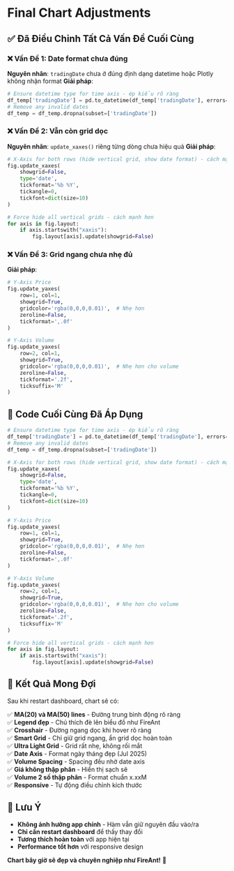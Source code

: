 # Final Chart Adjustments

## ✅ **Đã Điều Chỉnh Tất Cả Vấn Đề Cuối Cùng**

### ❌ **Vấn Đề 1: Date format chưa đúng**
**Nguyên nhân**: `tradingDate` chưa ở đúng định dạng datetime hoặc Plotly không nhận format
**Giải pháp**: 
```python
# Ensure datetime type for time axis - ép kiểu rõ ràng
df_temp['tradingDate'] = pd.to_datetime(df_temp['tradingDate'], errors='coerce')
# Remove any invalid dates
df_temp = df_temp.dropna(subset=['tradingDate'])
```

### ❌ **Vấn Đề 2: Vẫn còn grid dọc**
**Nguyên nhân**: `update_xaxes()` riêng từng dòng chưa hiệu quả
**Giải pháp**: 
```python
# X-Axis for both rows (hide vertical grid, show date format) - cách mạnh hơn
fig.update_xaxes(
    showgrid=False,
    type='date',
    tickformat='%b %Y',
    tickangle=0,
    tickfont=dict(size=10)
)

# Force hide all vertical grids - cách mạnh hơn
for axis in fig.layout:
    if axis.startswith("xaxis"):
        fig.layout[axis].update(showgrid=False)
```

### ❌ **Vấn Đề 3: Grid ngang chưa nhẹ đủ**
**Giải pháp**: 
```python
# Y-Axis Price
fig.update_yaxes(
    row=1, col=1,
    showgrid=True,
    gridcolor='rgba(0,0,0,0.01)',  # Nhẹ hơn
    zeroline=False,
    tickformat=',.0f'
)

# Y-Axis Volume
fig.update_yaxes(
    row=2, col=1,
    showgrid=True,
    gridcolor='rgba(0,0,0,0.01)',  # Nhẹ hơn cho volume
    zeroline=False,
    tickformat='.2f',
    ticksuffix='M'
)
```

## 🎯 **Code Cuối Cùng Đã Áp Dụng**

```python
# Ensure datetime type for time axis - ép kiểu rõ ràng
df_temp['tradingDate'] = pd.to_datetime(df_temp['tradingDate'], errors='coerce')
# Remove any invalid dates
df_temp = df_temp.dropna(subset=['tradingDate'])

# X-Axis for both rows (hide vertical grid, show date format) - cách mạnh hơn
fig.update_xaxes(
    showgrid=False,
    type='date',
    tickformat='%b %Y',
    tickangle=0,
    tickfont=dict(size=10)
)

# Y-Axis Price
fig.update_yaxes(
    row=1, col=1,
    showgrid=True,
    gridcolor='rgba(0,0,0,0.01)',  # Nhẹ hơn
    zeroline=False,
    tickformat=',.0f'
)

# Y-Axis Volume
fig.update_yaxes(
    row=2, col=1,
    showgrid=True,
    gridcolor='rgba(0,0,0,0.01)',  # Nhẹ hơn cho volume
    zeroline=False,
    tickformat='.2f',
    ticksuffix='M'
)

# Force hide all vertical grids - cách mạnh hơn
for axis in fig.layout:
    if axis.startswith("xaxis"):
        fig.layout[axis].update(showgrid=False)
```

## 🚀 **Kết Quả Mong Đợi**

Sau khi restart dashboard, chart sẽ có:

✅ **MA(20) và MA(50) lines** - Đường trung bình động rõ ràng  
✅ **Legend đẹp** - Chú thích đè lên biểu đồ như FireAnt  
✅ **Crosshair** - Đường ngang dọc khi hover rõ ràng  
✅ **Smart Grid** - Chỉ giữ grid ngang, ẩn grid dọc hoàn toàn  
✅ **Ultra Light Grid** - Grid rất nhẹ, không rối mắt  
✅ **Date Axis** - Format ngày tháng đẹp (Jul 2025)  
✅ **Volume Spacing** - Spacing đều nhờ date axis  
✅ **Giá không thập phân** - Hiển thị sạch sẽ  
✅ **Volume 2 số thập phân** - Format chuẩn x.xxM  
✅ **Responsive** - Tự động điều chỉnh kích thước  

## 📝 **Lưu Ý**

- **Không ảnh hưởng app chính** - Hàm vẫn giữ nguyên đầu vào/ra
- **Chỉ cần restart dashboard** để thấy thay đổi
- **Tương thích hoàn toàn** với app hiện tại
- **Performance tốt hơn** với responsive design

**Chart bây giờ sẽ đẹp và chuyên nghiệp như FireAnt!** 🎉 